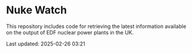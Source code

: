 # Nuke Watch

This repository includes code for retrieving the latest information available on the output of EDF nuclear power plants in the UK.

Last updated: 2025-02-26 03:21